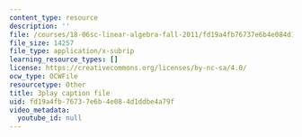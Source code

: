 ```yaml
---
content_type: resource
description: ''
file: /courses/18-06sc-linear-algebra-fall-2011/fd19a4fb76737e6b4e084d1ddbe4a79f_lpnY5QVjU5w.srt
file_size: 14257
file_type: application/x-subrip
learning_resource_types: []
license: https://creativecommons.org/licenses/by-nc-sa/4.0/
ocw_type: OCWFile
resourcetype: Other
title: 3play caption file
uid: fd19a4fb-7673-7e6b-4e08-4d1ddbe4a79f
video_metadata:
  youtube_id: null
---
```

